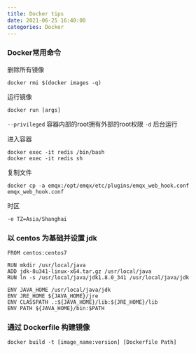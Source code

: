 ```yaml
---
title: Docker tips
date: 2021-06-25 16:40:00
categories: Docker
---
```


### Docker常用命令

删除所有镜像

```shell
docker rmi $(docker images -q)
```

运行镜像

```shell
docker run [args]
```

`--privileged` 容器内部的root拥有外部的root权限
`-d` 后台运行

进入容器

```shell
docker exec -it redis /bin/bash
docker exec -it redis sh
```

复制文件

```shell
docker cp -a emqx:/opt/emqx/etc/plugins/emqx_web_hook.conf emqx_web_hook.conf
```

时区

```shell
-e TZ=Asia/Shanghai
```

### 以 centos 为基础并设置 jdk

```shell
FROM centos:centos7

RUN mkdir /usr/local/java
ADD jdk-8u341-linux-x64.tar.gz /usr/local/java
RUN ln -s /usr/local/java/jdk1.8.0_341 /usr/local/java/jdk

ENV JAVA_HOME /usr/local/java/jdk
ENV JRE_HOME ${JAVA_HOME}/jre
ENV CLASSPATH .:${JAVA_HOME}/lib:${JRE_HOME}/lib
ENV PATH ${JAVA_HOME}/bin:$PATH
```

### 通过 Dockerfile 构建镜像

```shell
docker build -t [image_name:version] [Dockerfile Path]
```
